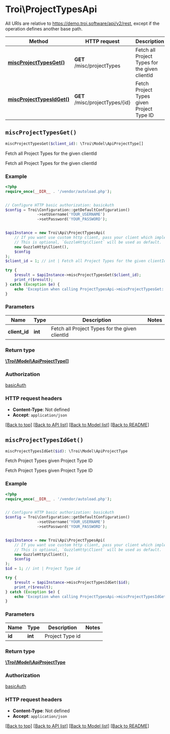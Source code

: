 # Troi\ProjectTypesApi

All URIs are relative to https://demo.troi.software/api/v2/rest, except if the operation defines another base path.

| Method | HTTP request | Description |
| ------------- | ------------- | ------------- |
| [**miscProjectTypesGet()**](ProjectTypesApi.md#miscProjectTypesGet) | **GET** /misc/projectTypes | Fetch all Project Types for the given clientId |
| [**miscProjectTypesIdGet()**](ProjectTypesApi.md#miscProjectTypesIdGet) | **GET** /misc/projectTypes/{id} | Fetch Project Types given Project Type ID |


## `miscProjectTypesGet()`

```php
miscProjectTypesGet($client_id): \Troi\Model\ApiProjectType[]
```

Fetch all Project Types for the given clientId

Fetch all Project Types for the given clientId

### Example

```php
<?php
require_once(__DIR__ . '/vendor/autoload.php');


// Configure HTTP basic authorization: basicAuth
$config = Troi\Configuration::getDefaultConfiguration()
              ->setUsername('YOUR_USERNAME')
              ->setPassword('YOUR_PASSWORD');


$apiInstance = new Troi\Api\ProjectTypesApi(
    // If you want use custom http client, pass your client which implements `GuzzleHttp\ClientInterface`.
    // This is optional, `GuzzleHttp\Client` will be used as default.
    new GuzzleHttp\Client(),
    $config
);
$client_id = 1; // int | Fetch all Project Types for the given clientId

try {
    $result = $apiInstance->miscProjectTypesGet($client_id);
    print_r($result);
} catch (Exception $e) {
    echo 'Exception when calling ProjectTypesApi->miscProjectTypesGet: ', $e->getMessage(), PHP_EOL;
}
```

### Parameters

| Name | Type | Description  | Notes |
| ------------- | ------------- | ------------- | ------------- |
| **client_id** | **int**| Fetch all Project Types for the given clientId | |

### Return type

[**\Troi\Model\ApiProjectType[]**](../Model/ApiProjectType.md)

### Authorization

[basicAuth](../../README.md#basicAuth)

### HTTP request headers

- **Content-Type**: Not defined
- **Accept**: `application/json`

[[Back to top]](#) [[Back to API list]](../../README.md#endpoints)
[[Back to Model list]](../../README.md#models)
[[Back to README]](../../README.md)

## `miscProjectTypesIdGet()`

```php
miscProjectTypesIdGet($id): \Troi\Model\ApiProjectType
```

Fetch Project Types given Project Type ID

Fetch Project Types given Project Type ID

### Example

```php
<?php
require_once(__DIR__ . '/vendor/autoload.php');


// Configure HTTP basic authorization: basicAuth
$config = Troi\Configuration::getDefaultConfiguration()
              ->setUsername('YOUR_USERNAME')
              ->setPassword('YOUR_PASSWORD');


$apiInstance = new Troi\Api\ProjectTypesApi(
    // If you want use custom http client, pass your client which implements `GuzzleHttp\ClientInterface`.
    // This is optional, `GuzzleHttp\Client` will be used as default.
    new GuzzleHttp\Client(),
    $config
);
$id = 1; // int | Project Type id

try {
    $result = $apiInstance->miscProjectTypesIdGet($id);
    print_r($result);
} catch (Exception $e) {
    echo 'Exception when calling ProjectTypesApi->miscProjectTypesIdGet: ', $e->getMessage(), PHP_EOL;
}
```

### Parameters

| Name | Type | Description  | Notes |
| ------------- | ------------- | ------------- | ------------- |
| **id** | **int**| Project Type id | |

### Return type

[**\Troi\Model\ApiProjectType**](../Model/ApiProjectType.md)

### Authorization

[basicAuth](../../README.md#basicAuth)

### HTTP request headers

- **Content-Type**: Not defined
- **Accept**: `application/json`

[[Back to top]](#) [[Back to API list]](../../README.md#endpoints)
[[Back to Model list]](../../README.md#models)
[[Back to README]](../../README.md)
